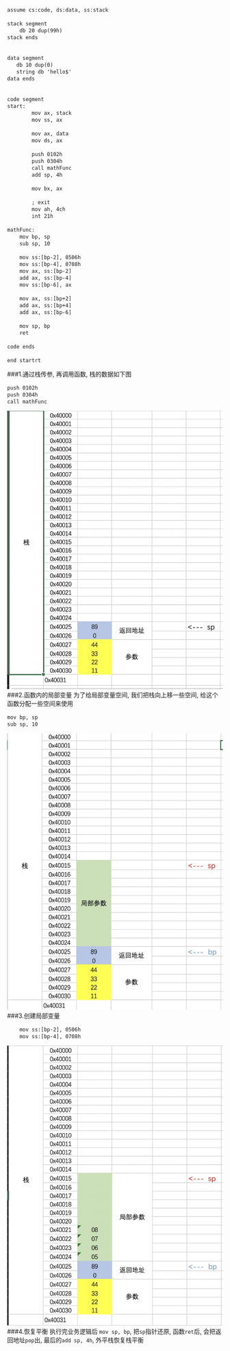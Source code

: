 ```
assume cs:code, ds:data, ss:stack

stack segment
    db 20 dup(99h)  
stack ends    


data segment
   db 10 dup(0)  
   string db 'hello$'
data ends     


code segment
start:
        mov ax, stack
        mov ss, ax
        
        mov ax, data
        mov ds, ax
        
        push 0102h
        push 0304h
        call mathFunc           
        add sp, 4h
                     
        mov bx, ax
          
        ; exit
        mov ah, 4ch
        int 21h

mathFunc:
    mov bp, sp      
    sub sp, 10
    
    mov ss:[bp-2], 0506h
    mov ss:[bp-4], 0708h
    mov ax, ss:[bp-2]
    add ax, ss:[bp-4]    
    mov ss:[bp-6], ax
    
    mov ax, ss:[bp+2]
    add ax, ss:[bp+4]   
    add ax, ss:[bp-6]
    
    mov sp, bp
    ret
        
code ends    

end startrt
```

###1.通过栈传参, 再调用函数, 栈的数据如下图
```
push 0102h
push 0304h
call mathFunc    
```
![图1](Xnip2022-03-13_14-08-38.jpg)
###2.函数内的局部变量
为了给局部变量空间, 我们把栈向上移一些空间, 给这个函数分配一些空间来使用
```
mov bp, sp  
sub sp, 10
```
![图1](Xnip2022-03-13_14-18-47.jpg)
###3.创建局部变量
```
    mov ss:[bp-2], 0506h
    mov ss:[bp-4], 0708h
```
![图1](Xnip2022-03-13_14-20-25.jpg)
###4.恢复平衡
执行完业务逻辑后 `mov sp, bp`, 把`sp`指针还原, 函数`ret`后, 会把返回地址`pop`出, 最后的`add sp, 4h`, 外平栈恢复栈平衡